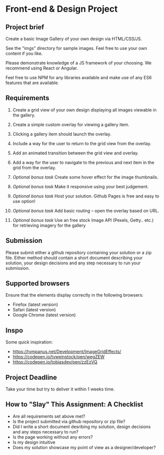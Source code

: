 Front-end & Design Project
======================

## Project brief
Create a basic Image Gallery of your own design via HTML/CSS/JS. 

See the "imgs" directory for sample images. Feel free to use your own content if you like.

Please demonstrate knowledge of a JS framework of your choosing. We recommend using React or Angular.

Feel free to use NPM for any libraries available and make use of any ES6 features that are available. 

## Requirements
1. Create a grid view of your own design displaying all images viewable in the gallery. 
2. Create a simple custom overlay for viewing a gallery item. 
3. Clicking a gallery item should launch the overlay.
4. Include a way for the user to return to the grid view from the overlay.
5. Add an animated transition between the grid view and overlay.
6. Add a way for the user to navigate to the previous and next item in the grid from the overlay.

7. *Optional bonus task* Create some hover effect for the image thumbnails.
8. *Optional bonus task* Make it responsive using your best judgement.
9. *Optional bonus task* Host your solution. Github Pages is free and easy to use option!
10. *Optional bonus task* Add basic routing – open the overlay based on URL.
11. *Optional bonus task* Use an free stock Image API (Pexels, Getty.. etc.) for retrieving imagery for the gallery

## Submission
Please submit either a github repository containing your solution or a zip file. Either method should contain a short document describing your solution, your design decisions and any step necessary to run your submission.

## Supported browsers
Ensure that the elements display correctly in the following browsers:

- Firefox (latest version)
- Safari (latest version)
- Google Chrome (latest version)

## Inspo
Some quick inspiration:
- https://tympanus.net/Development/ImageGridEffects/
- https://codepen.io/tvweinstock/pen/wegZEW
- https://codepen.io/tobiasdev/pen/zzEzVQ

## Project Deadline
Take your time but try to deliver it within 1 weeks time.

## How to "Slay" This Assignment: A Checklist
- Are all requirements set above met?
- Is the project submitted via github repository or zip file?
- Did I write a short document desribing my solution, design decisions and any steps necessary to run?
- Is the page working without any errors?
- Is my design intuitive
- Does my solution showcase my point of view as a designer/developer?


